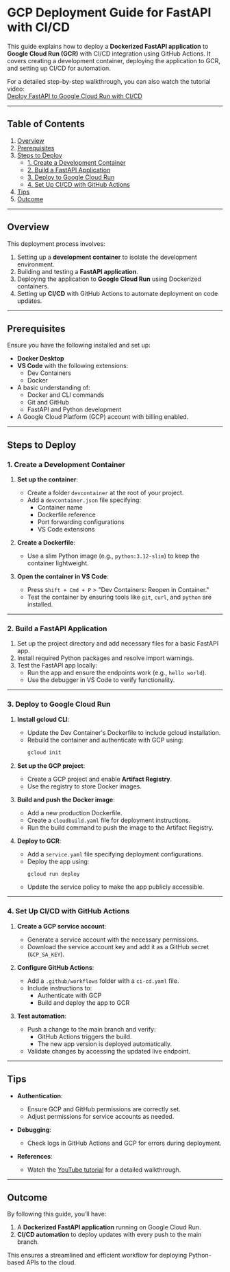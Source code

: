 # GCP Deployment Guide for FastAPI with CI/CD

This guide explains how to deploy a **Dockerized FastAPI application** to **Google Cloud Run (GCR)** with CI/CD integration using GitHub Actions. It covers creating a development container, deploying the application to GCR, and setting up CI/CD for automation. 

For a detailed step-by-step walkthrough, you can also watch the tutorial video:  
[Deploy FastAPI to Google Cloud Run with CI/CD](https://www.youtube.com/watch?v=DQwAX5pS4E8&t=1059s)

---

## Table of Contents
1. [Overview](#overview)
2. [Prerequisites](#prerequisites)
3. [Steps to Deploy](#steps-to-deploy)
    - [1. Create a Development Container](#1-create-a-development-container)
    - [2. Build a FastAPI Application](#2-build-a-fastapi-application)
    - [3. Deploy to Google Cloud Run](#3-deploy-to-google-cloud-run)
    - [4. Set Up CI/CD with GitHub Actions](#4-set-up-cicd-with-github-actions)
4. [Tips](#tips)
5. [Outcome](#outcome)

---

## Overview

This deployment process involves:

1. Setting up a **development container** to isolate the development environment.
2. Building and testing a **FastAPI application**.
3. Deploying the application to **Google Cloud Run** using Dockerized containers.
4. Setting up **CI/CD** with GitHub Actions to automate deployment on code updates.

---

## Prerequisites

Ensure you have the following installed and set up:

- **Docker Desktop**
- **VS Code** with the following extensions:
  - Dev Containers
  - Docker
- A basic understanding of:
  - Docker and CLI commands
  - Git and GitHub
  - FastAPI and Python development
- A Google Cloud Platform (GCP) account with billing enabled.

---

## Steps to Deploy

### 1. Create a Development Container

1. **Set up the container**:
   - Create a folder `devcontainer` at the root of your project.
   - Add a `devcontainer.json` file specifying:
     - Container name
     - Dockerfile reference
     - Port forwarding configurations
     - VS Code extensions

2. **Create a Dockerfile**:
   - Use a slim Python image (e.g., `python:3.12-slim`) to keep the container lightweight.

3. **Open the container in VS Code**:
   - Press `Shift + Cmd + P` > "Dev Containers: Reopen in Container."
   - Test the container by ensuring tools like `git`, `curl`, and `python` are installed.

---

### 2. Build a FastAPI Application

1. Set up the project directory and add necessary files for a basic FastAPI app.
2. Install required Python packages and resolve import warnings.
3. Test the FastAPI app locally:
   - Run the app and ensure the endpoints work (e.g., `hello world`).
   - Use the debugger in VS Code to verify functionality.

---

### 3. Deploy to Google Cloud Run

1. **Install gcloud CLI**:
   - Update the Dev Container's Dockerfile to include gcloud installation.
   - Rebuild the container and authenticate with GCP using:
     ```bash
     gcloud init
     ```

2. **Set up the GCP project**:
   - Create a GCP project and enable **Artifact Registry**.
   - Use the registry to store Docker images.

3. **Build and push the Docker image**:
   - Add a new production Dockerfile.
   - Create a `cloudbuild.yaml` file for deployment instructions.
   - Run the build command to push the image to the Artifact Registry.

4. **Deploy to GCR**:
   - Add a `service.yaml` file specifying deployment configurations.
   - Deploy the app using:
     ```bash
     gcloud run deploy
     ```
   - Update the service policy to make the app publicly accessible.

---

### 4. Set Up CI/CD with GitHub Actions

1. **Create a GCP service account**:
   - Generate a service account with the necessary permissions.
   - Download the service account key and add it as a GitHub secret (`GCP_SA_KEY`).

2. **Configure GitHub Actions**:
   - Add a `.github/workflows` folder with a `ci-cd.yaml` file.
   - Include instructions to:
     - Authenticate with GCP
     - Build and deploy the app to GCR

3. **Test automation**:
   - Push a change to the main branch and verify:
     - GitHub Actions triggers the build.
     - The new app version is deployed automatically.
   - Validate changes by accessing the updated live endpoint.

---

## Tips

- **Authentication**:
  - Ensure GCP and GitHub permissions are correctly set.
  - Adjust permissions for service accounts as needed.

- **Debugging**:
  - Check logs in GitHub Actions and GCP for errors during deployment.

- **References**:
  - Watch the [YouTube tutorial](https://www.youtube.com/watch?v=DQwAX5pS4E8) for a detailed walkthrough.

---

## Outcome

By following this guide, you’ll have:

1. A **Dockerized FastAPI application** running on Google Cloud Run.
2. **CI/CD automation** to deploy updates with every push to the main branch.

This ensures a streamlined and efficient workflow for deploying Python-based APIs to the cloud.
